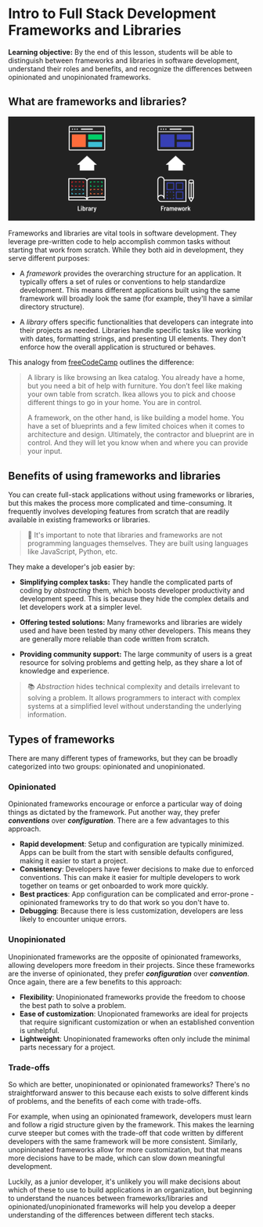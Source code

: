 <h1>
  <span class="headline">Intro to Full Stack Development</span>
  <span class="subhead">Frameworks and Libraries</span>
</h1>

**Learning objective:** By the end of this lesson, students will be able to distinguish between frameworks and libraries in software development, understand their roles and benefits, and recognize the differences between opinionated and unopinionated frameworks.

## What are frameworks and libraries?

![A library and a framework paired with their resulting applications](./assets/library-vs-framework.png)

Frameworks and libraries are vital tools in software development. They leverage pre-written code to help accomplish common tasks without starting that work from scratch. While they both aid in development, they serve different purposes:

- A *framework* provides the overarching structure for an application. It typically offers a set of rules or conventions to help standardize development. This means different applications built using the same framework will broadly look the same (for example, they'll have a similar directory structure).

- A *library* offers specific functionalities that developers can integrate into their projects as needed. Libraries handle specific tasks like working with dates, formatting strings, and presenting UI elements. They don't enforce how the overall application is structured or behaves.

This analogy from [freeCodeCamp](https://www.freecodecamp.org/news/the-difference-between-a-framework-and-a-library-bd133054023f/) outlines the difference:

> A library is like browsing an Ikea catalog. You already have a home, but you need a bit of help with furniture. You don’t feel like making your own table from scratch. Ikea allows you to pick and choose different things to go in your home. You are in control.
>
> A framework, on the other hand, is like building a model home. You have a set of blueprints and a few limited choices when it comes to architecture and design. Ultimately, the contractor and blueprint are in control. And they will let you know when and where you can provide your input.

## Benefits of using frameworks and libraries

You can create full-stack applications without using frameworks or libraries, but this makes the process more complicated and time-consuming. It frequently involves developing features from scratch that are readily available in existing frameworks or libraries.

> 🧠 It's important to note that libraries and frameworks are not programming languages themselves. They are built using languages like JavaScript, Python, etc.

They make a developer's job easier by:

- **Simplifying complex tasks:** They handle the complicated parts of coding by *abstracting* them, which boosts developer productivity and development speed. This is because they hide the complex details and let developers work at a simpler level.

- **Offering tested solutions:** Many frameworks and libraries are widely used and have been tested by many other developers. This means they are generally more reliable than code written from scratch.

- **Providing community support:** The large community of users is a great resource for solving problems and getting help, as they share a lot of knowledge and experience.

> 📚 *Abstraction* hides technical complexity and details irrelevant to solving a problem. It allows programmers to interact with complex systems at a simplified level without understanding the underlying information.

## Types of frameworks

There are many different types of frameworks, but they can be broadly categorized into two groups: opinionated and unopinionated.

### Opinionated

Opinionated frameworks encourage or enforce a particular way of doing things as dictated by the framework. Put another way, they prefer ***conventions*** over ***configuration***. There are a few advantages to this approach.

- **Rapid development**: Setup and configuration are typically minimized. Apps can be built from the start with sensible defaults configured, making it easier to start a project.
- **Consistency**: Developers have fewer decisions to make due to enforced conventions. This can make it easier for multiple developers to work together on teams or get onboarded to work more quickly.
- **Best practices**: App configuration can be complicated and error-prone - opinionated frameworks try to do that work so you don't have to.
- **Debugging**: Because there is less customization, developers are less likely to encounter unique errors.

### Unopinionated

Unopinionated frameworks are the opposite of opinionated frameworks, allowing developers more freedom in their projects. Since these frameworks are the inverse of opinionated, they prefer ***configuration*** over ***convention***. Once again, there are a few benefits to this approach:

- **Flexibility**: Unopinionated frameworks provide the freedom to choose the best path to solve a problem.
- **Ease of customization**: Unopionated frameworks are ideal for projects that require significant customization or when an established convention is unhelpful.
- **Lightweight**: Unopinionated frameworks often only include the minimal parts necessary for a project.

### Trade-offs

So which are better, unopinionated or opinionated frameworks? There's no straightforward answer to this because each exists to solve different kinds of problems, and the benefits of each come with trade-offs.

For example, when using an opinionated framework, developers must learn and follow a rigid structure given by the framework. This makes the learning curve steeper but comes with the trade-off that code written by different developers with the same framework will be more consistent. Similarly, unopinionated frameworks allow for more customization, but that means more decisions have to be made, which can slow down meaningful development.

Luckily, as a junior developer, it's unlikely you will make decisions about which of these to use to build applications in an organization, but beginning to understand the nuances between frameworks/libraries and opinionated/unopinionated frameworks will help you develop a deeper understanding of the differences between different tech stacks.

